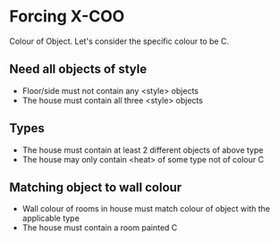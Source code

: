 # Forcing X-COO
Colour of Object. Let's consider the specific colour to be C.

## Need all objects of style
- Floor/side must not contain any \<style\> objects
- The house must contain all three \<style\> objects

## Types
- The house must contain at least 2 different objects of above type
- The house may only contain \<heat\> of some type not of colour C

## Matching object to wall colour
- Wall colour of rooms in house must match colour of object with the applicable type
- The house must contain a room painted C
